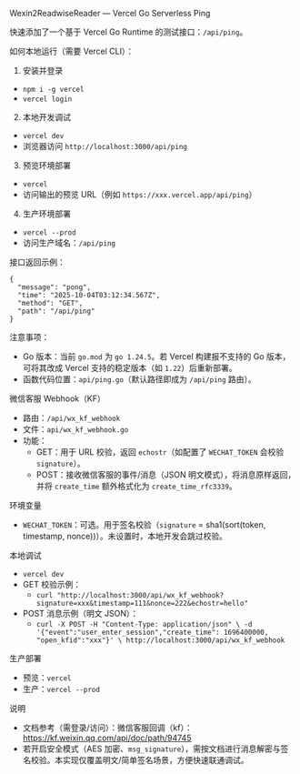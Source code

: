 Wexin2ReadwiseReader — Vercel Go Serverless Ping

快速添加了一个基于 Vercel Go Runtime 的测试接口：`/api/ping`。

如何本地运行（需要 Vercel CLI）：

1) 安装并登录
- `npm i -g vercel`
- `vercel login`

2) 本地开发调试
- `vercel dev`
- 浏览器访问 `http://localhost:3000/api/ping`

3) 预览环境部署
- `vercel`
- 访问输出的预览 URL（例如 `https://xxx.vercel.app/api/ping`）

4) 生产环境部署
- `vercel --prod`
- 访问生产域名：`/api/ping`

接口返回示例：

```
{
  "message": "pong",
  "time": "2025-10-04T03:12:34.567Z",
  "method": "GET",
  "path": "/api/ping"
}
```

注意事项：
- Go 版本：当前 `go.mod` 为 `go 1.24.5`。若 Vercel 构建报不支持的 Go 版本，可将其改成 Vercel 支持的稳定版本（如 `1.22`）后重新部署。
- 函数代码位置：`api/ping.go`（默认路径即成为 `/api/ping` 路由）。


微信客服 Webhook（KF）

- 路由：`/api/wx_kf_webhook`
- 文件：`api/wx_kf_webhook.go`
- 功能：
  - GET：用于 URL 校验，返回 `echostr`（如配置了 `WECHAT_TOKEN` 会校验 `signature`）。
  - POST：接收微信客服的事件/消息（JSON 明文模式），将消息原样返回，并将 `create_time` 额外格式化为 `create_time_rfc3339`。

环境变量
- `WECHAT_TOKEN`：可选。用于签名校验（`signature` = sha1(sort(token, timestamp, nonce))）。未设置时，本地开发会跳过校验。

本地调试
- `vercel dev`
- GET 校验示例：
  - `curl "http://localhost:3000/api/wx_kf_webhook?signature=xxx&timestamp=111&nonce=222&echostr=hello"`
- POST 消息示例（明文 JSON）：
  - `curl -X POST -H "Content-Type: application/json" \
    -d '{"event":"user_enter_session","create_time": 1696400000, "open_kfid":"xxx"}' \
    http://localhost:3000/api/wx_kf_webhook`

生产部署
- 预览：`vercel`
- 生产：`vercel --prod`

说明
- 文档参考（需登录/访问）：微信客服回调（kf）：https://kf.weixin.qq.com/api/doc/path/94745
- 若开启安全模式（AES 加密、`msg_signature`），需按文档进行消息解密与签名校验。本实现仅覆盖明文/简单签名场景，方便快速联通调试。
